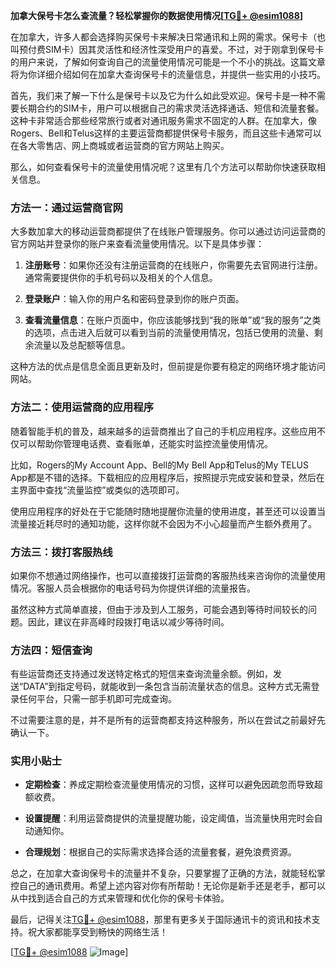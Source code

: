 **加拿大保号卡怎么查流量？轻松掌握你的数据使用情况[[TG💪+ @esim1088](https://t.me/s/esim1088)]**

在加拿大，许多人都会选择购买保号卡来解决日常通讯和上网的需求。保号卡（也叫预付费SIM卡）因其灵活性和经济性深受用户的喜爱。不过，对于刚拿到保号卡的用户来说，了解如何查询自己的流量使用情况可能是一个不小的挑战。这篇文章将为你详细介绍如何在加拿大查询保号卡的流量信息，并提供一些实用的小技巧。

首先，我们来了解一下什么是保号卡以及它为什么如此受欢迎。保号卡是一种不需要长期合约的SIM卡，用户可以根据自己的需求灵活选择通话、短信和流量套餐。这种卡非常适合那些经常旅行或者对通讯服务需求不固定的人群。在加拿大，像Rogers、Bell和Telus这样的主要运营商都提供保号卡服务，而且这些卡通常可以在各大零售店、网上商城或者运营商的官方网站上购买。

那么，如何查看保号卡的流量使用情况呢？这里有几个方法可以帮助你快速获取相关信息。

### 方法一：通过运营商官网

大多数加拿大的移动运营商都提供了在线账户管理服务。你可以通过访问运营商的官方网站并登录你的账户来查看流量使用情况。以下是具体步骤：

1. **注册账号**：如果你还没有注册运营商的在线账户，你需要先去官网进行注册。通常需要提供你的手机号码以及相关的个人信息。
   
2. **登录账户**：输入你的用户名和密码登录到你的账户页面。

3. **查看流量信息**：在账户页面中，你应该能够找到“我的账单”或“我的服务”之类的选项，点击进入后就可以看到当前的流量使用情况，包括已使用的流量、剩余流量以及总配额等信息。

这种方法的优点是信息全面且更新及时，但前提是你要有稳定的网络环境才能访问网站。

### 方法二：使用运营商的应用程序

随着智能手机的普及，越来越多的运营商推出了自己的手机应用程序。这些应用不仅可以帮助你管理电话费、查看账单，还能实时监控流量使用情况。

比如，Rogers的My Account App、Bell的My Bell App和Telus的My TELUS App都是不错的选择。下载相应的应用程序后，按照提示完成安装和登录，然后在主界面中查找“流量监控”或类似的选项即可。

使用应用程序的好处在于它能随时随地提醒你流量的使用进度，甚至还可以设置当流量接近耗尽时的通知功能，这样你就不会因为不小心超量而产生额外费用了。

### 方法三：拨打客服热线

如果你不想通过网络操作，也可以直接拨打运营商的客服热线来咨询你的流量使用情况。客服人员会根据你的电话号码为你提供详细的流量报告。

虽然这种方式简单直接，但由于涉及到人工服务，可能会遇到等待时间较长的问题。因此，建议在非高峰时段拨打电话以减少等待时间。

### 方法四：短信查询

有些运营商还支持通过发送特定格式的短信来查询流量余额。例如，发送“DATA”到指定号码，就能收到一条包含当前流量状态的信息。这种方式无需登录任何平台，只需一部手机即可完成查询。

不过需要注意的是，并不是所有的运营商都支持这种服务，所以在尝试之前最好先确认一下。

### 实用小贴士

- **定期检查**：养成定期检查流量使用情况的习惯，这样可以避免因疏忽而导致超额收费。
  
- **设置提醒**：利用运营商提供的流量提醒功能，设定阈值，当流量快用完时会自动通知你。

- **合理规划**：根据自己的实际需求选择合适的流量套餐，避免浪费资源。

总之，在加拿大查询保号卡的流量并不复杂，只要掌握了正确的方法，就能轻松掌控自己的通讯费用。希望上述内容对你有所帮助！无论你是新手还是老手，都可以从中找到适合自己的方式来管理和优化你的保号卡体验。

最后，记得关注[TG💪+ @esim1088](https://t.me/s/esim1088)，那里有更多关于国际通讯卡的资讯和技术支持。祝大家都能享受到畅快的网络生活！

[[TG💪+ @esim1088](https://t.me/s/esim1088) ![Image](https://i.postimg.cc/4NQfJmqS/Snipaste-2025-05-13-00-14-12.png)]